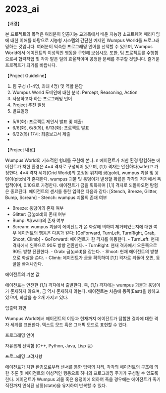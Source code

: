 # 2023_ai
【배경】

본 프로젝트의 목적은 여러분이 인공지능 교과목에서 배운 지능형 소프트웨어
패러다임에 대한 이해를 바탕으로 지능형 시스템의 간단한 예제인 Wumpus
World를 프로그래밍하는 것입니다.
 여러분이 익숙한 프로그래밍 언어를 선택할 수 있으며, Wumpus World에서
에이전트의 이성적인 행동을 구현해 보십시오. 또한, 팀 프로젝트를 수행함으로써 협력작업 및 각자 맡은 일의 효율적이며 공정한 분배를 추구할 것입니다. 즐거운 프로젝트가 되기를 바랍니다.

【Project Guideline】

1. 팀 구성 (1-4명, 최대 4명) 및 역할 분담
2. Wumpus World 도메인에 대한 분석: Percept, Reasoning, Action
3. 사용하고자 하는 프로그래밍 언어
4. Project 추진 일정
5. 발표일정
 - 5/9(화): 프로젝트 제안서 발표 및 제출:
 - 6/6(화), 6/8(목), 6/13(화): 프로젝트 발표
 - 6/22(목) 17시: 최종보고서 제출
 - 
【Project 내용】

Wumpus World의 기초적인 형태를 구현해 본다. n 에이전트가 처한 환경
탐험하는 에이전트가 처한 환경은 4×4 격자로 구성되어 있으며, (1,1) 격자는
안전하다(safe)고 가정한다. 4×4 격자 세계(Grid World)의 고정된 위치에 금(gold), wumpus 괴물 및 웅덩이(pitch)가 존재한다. wumpus 괴물 및 웅덩이가 발생할 확률은 각각의 격자에서 독립적이며, 0.10으로 가정한다. 에이전트가 금을 획득하여 [1,1] 격자로 되돌아오면 탐험은 종료된다. 에이전트의 센서를 통한 입력은 다음과 같다:
[Stench, Breeze, Glitter, Bump, Scream] - Stench: wumpus 괴물의 존재 여부
- Breeze: 웅덩이의 존재 여부
- Glitter: 금(gold)의 존재 여부
- Bump: 벽(wall)의 존재 여부
- Scream: wumpus 괴물이 에이전트가 쏜 화살에 의하여 제거되었는지에 대한 여부
에이전트의 행동은 다음과 같다:
[GoForward, TurnLeft, TurnRight, Grab, Shoot, Climb] - GoForward: 에이전트가 한 격자를 이동한다. - TurnLeft: 현재 격자에서 왼쪽으로 90도 방향 전환한다. - TurnRight: 현재 격자에서 오른쪽으로 90도 방향 전환한다. - Grab: 금(gold)을 잡는다. - Shoot: 현재 에이전트의 방향으로 화살을 쏜다. - Climb: 에이전트가 금을 획득하여 [1,1] 격자로 되돌아 오면, 동굴을 빠져나간다.

에이전트의 기본 값

에이전트는 안전한 (1,1) 격자에서 출발한다. 즉, (1,1) 격자에는 wumpus 괴물과 웅덩이가 존재하지 않으며, 금 역시 존재하지 않는다. 에이전트는 처음에
동쪽(East)을 향하고 있으며, 화살을 총 2개 가지고 있다.

입출력 화면

Wumpus World에서 에이전트의 이동과 현재까지 에이전트가 탐험한 결과에
대한 격자 세계를 표현한다. 텍스트 모드 혹은 그래픽 모드로 표현할 수 있다.

프로그래밍 언어

 자유롭게 선택함 (C++, Python, Java, Lisp 등)

프로그래밍 고려사항

 에이전트가 처한 환경으로부터 센서를 통한 입력의 처리, 각각의 에이전트의 구조에 의한 추론 및 에이전트의 이성적인 행동으로 하나의 프로그래밍 주기가 구성될 수 있도록 한다.
 에이전트가 Wumpus 괴물 혹은 웅덩이에 의하여 죽을 경우에는 에이전트가 죽기직전까지 인식된 상황(state)을 유지하여 반복할 수 있다.
